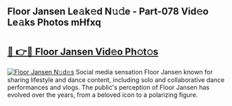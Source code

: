 ## Floor Jansen Le𝚊k𝚎d N𝚞𝚍e - Part-078 Vid𝚎o Le𝚊ks Photos mHfxq

# <h2><a href="http://fbftwc.evod.top/?m=Floor+Jansen">🔗 👉🔴 Floor Jansen Vid𝚎o Ph𝚘t𝚘s</a></h2>

[![Floor Jansen N𝚞d𝚎s](https://i.imgur.com/8V9OHl7.gif)](http://fbftwc.evod.top/?m=Floor+Jansen)
Social media sensation Floor Jansen known for sharing lifestyle and dance content, including solo and collaborative dance performances and vlogs. The public's perception of Floor Jansen has evolved over the years, from a beloved icon to a polarizing figure. 
